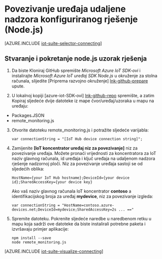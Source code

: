 <properties
   pageTitle="Priključite uređaj pomoću Node.js | Microsoft Azure"
   description="U članku se opisuje priključite uređaj Azure IoT paket unaprijed konfigurirane udaljene nadzora rješenje pomoću aplikacije pisane Node.js."
   services=""
   suite="iot-suite"
   documentationCenter="na"
   authors="dominicbetts"
   manager="timlt"
   editor=""/>

<tags
   ms.service="iot-suite"
   ms.devlang="na"
   ms.topic="article"
   ms.tgt_pltfrm="na"
   ms.workload="na"
   ms.date="10/05/2016"
   ms.author="dobett"/>


# <a name="connect-your-device-to-the-remote-monitoring-preconfigured-solution-nodejs"></a>Povezivanje uređaja udaljene nadzora konfiguriranog rješenje (Node.js)

[AZURE.INCLUDE [iot-suite-selector-connecting](../../includes/iot-suite-selector-connecting.md)]

## <a name="build-and-run-the-nodejs-sample-solution"></a>Stvaranje i pokretanje node.js uzorak rješenja

1. Da biste Kloniraj GitHub spremište *Microsoft Azure IoT SDK-ovi* i instalirajte *Microsoft Azure IoT uređaj SDK Node.js* u okruženje za stolna računala, slijedite [Priprema razvojno okruženje] [ lnk-github-prepare] upute.

2. U lokalnoj kopiji [azure-iot-SDK-ovi] [ lnk-github-repo] spremište, a zatim Kopiraj sljedeće dvije datoteke iz mape čvor/uređaj/uzoraka u mapu na uređaju:

  - Packages.JSON
  - remote_monitoring.js

3. Otvorite datoteku remote_monitoring.js i potražite sljedeće varijabla:

    ```
    var connectionString = "[IoT Hub device connection string]";
    ```

4. Zamijenite **[IoT koncentrator uređaj niz za povezivanje]** niz za povezivanje uređaja. Možete pronaći vrijednosti za koncentratora za IoT naziv glavnog računala, id uređaja i ključ uređaja na udaljenom nadzora rješenje nadzornoj ploči. Niz za povezivanje uređaja sastoji se od sljedećih oblika:

    ```
    HostName={your IoT Hub hostname};DeviceId={your device id};SharedAccessKey={your device key}
    ```

    Ako vaš naziv glavnog računala IoT koncentrator **contoso** a identifikacijskog broja za uređaj **mydevice**, niz za povezivanje izgleda:

    ```
    var connectionString = "HostName=contoso.azure-devices.net;DeviceId=mydevice;SharedAccessKey=2s ... =="
    ```

5. Spremite datoteku. Pokrenite sljedeće naredbe u naredbenom retku u mapu koja sadrži ove datoteke da biste instalirali potrebne paketa i izvršavaju primjer aplikacije:

    ```
    npm install --save
    node remote_monitoring.js
    ```

[AZURE.INCLUDE [iot-suite-visualize-connecting](../../includes/iot-suite-visualize-connecting.md)]

[lnk-github-repo]: https://github.com/azure/azure-iot-sdks
[lnk-github-prepare]: https://github.com/Azure/azure-iot-sdks/blob/master/doc/get_started/node-devbox-setup.md